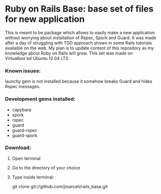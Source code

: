 # Ruby on Rails Base: base set of files for new application

This is meant to be package which allows to easily make a new application without worrying about installation of Rspec, Spork and Guard. It was made after a day of struggling with TDD approach shown in some Rails tutorials available on the web.
My plan is to update content of this repository as my knowledge about Ruby on Rails will grow.
This set was made on Virtualbox'ed Ubuntu 12.04 LTS.

### Known issues: 
launchy gem is not installed because it somehow breaks Guard and hides Rspec messages.

### Development gems installed:
- capybara
- spork
- rspec
- guard
- guard-rspec
- guard-spork

### Download:
1. Open terminal
2. Go to the directory of your choice
3. Type inside terminal:

    git clone git://github.com/jmarceli/rails_base.git
